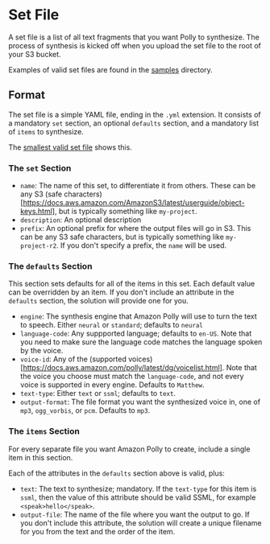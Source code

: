 # Set File

A set file is a list of all text fragments that you want Polly to synthesize.
The process of synthesis is kicked off when you
upload the set file to the root of your S3 bucket.

Examples of valid set files are found in the [samples](samples) directory.

## Format

The set file is a simple YAML file, ending in the `.yml` extension.
It consists of a mandatory `set` section, an optional `defaults` section,
and a mandatory list of `items` to synthesize.

The [smallest valid set file](samples/valid-set.yml) shows this.

### The `set` Section

- `name`: The name of this set, to differentiate it from others. These can be any
S3 (safe characters)[https://docs.aws.amazon.com/AmazonS3/latest/userguide/object-keys.html],
but is typically something like `my-project`.
- `description`: An optional description
- `prefix`: An optional prefix for where the output files will go in S3. This
can be any S3 safe characters, but is typically something like `my-project-r2`.
If you don't specify a prefix, the `name` will be used.

### The `defaults` Section

This section sets defaults for all of the items in this set. Each default
value can be overridden by an item. If you don't include an attribute in the
`defaults` section, the solution will provide one for you.

- `engine`: The synthesis engine that Amazon Polly will use to turn the text
to speech. Either `neural` or `standard`; defaults to `neural`
- `language-code`: Any suppported language; defaults to `en-US`. Note that 
you need to make sure the language code matches the language spoken by the voice.
- `voice-id`: Any of the (supported voices)[https://docs.aws.amazon.com/polly/latest/dg/voicelist.html].
Note that the voice you choose must match the `language-code`, and not every
voice is supported in every engine. Defaults to `Matthew`.
- `text-type`: Either `text` or `ssml`; defaults to `text`.
- `output-format`: The file format you want the synthesized voice in, one of
`mp3`, `ogg_vorbis`, or `pcm`. Defaults to `mp3`.

### The `items` Section

For every separate file you want Amazon Polly to create, include a single
item in this section.

Each of the attributes in the `defaults` section above is valid, plus:

- `text`: The text to synthesize; mandatory. If the `text-type` for this item 
is `ssml`, then the value of this attribute should be valid SSML, for example
`<speak>hello</speak>`.
- `output-file`: The name of the file where you want the output to go. If you
don't include this attribute, the solution will create a unique filename for you
from the text and the order of the item.
